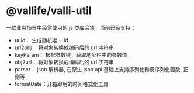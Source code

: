 # @vallife/valli-util

一款业务场景中经常使用的 js 类库合集，当前已经支持：

- uuid： 生成随机唯一 id
- url2obj： 将对象转换成编码后的 url 字符串
- keyParam： 根据参数键，获取地址栏中的参数值
- obj2url： 将对象转换成编码后的 url 字符串
- parser： json 解析器, 在原生 json api 基础上支持序列化和反序列化函数, 正则等
- formatDate：开箱即用的时间格式化工具
